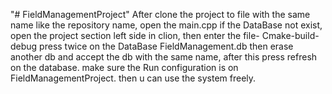 "# FieldManagementProject" 
After clone the project to file with the same name like the repository name, open the main.cpp
if the DataBase not exist, open the project section left side in clion, then enter the file- Cmake-build-debug
press twice on the DataBase FieldManagement.db
then erase another db and accept the db with the same name, after this press refresh on the database.
make sure the Run configuration is on FieldManagementProject.
then u can use the system freely.
